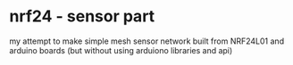﻿# nrf24 - sensor part

my attempt to make simple mesh sensor network built from NRF24L01 and arduino boards (but without using arduiono libraries and api)
